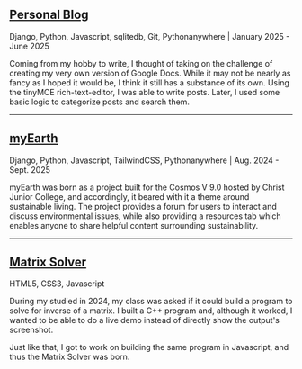 ## [Personal Blog](https://devspace.pythonanywhere.com/home/)
Django, Python, Javascript, sqlitedb, Git, Pythonanywhere | January 2025 - June 2025

Coming from my hobby to write, I thought of taking on the challenge of creating my very own version of Google Docs. While it may not be nearly as fancy as I hoped it would be, I think it still has a substance of its own. Using the tinyMCE rich-text-editor, I was able to write posts. Later, I used some basic logic to categorize posts and search them.

---

## [myEarth](https://l4lith.pythonanywhere.com/)
Django, Python, Javascript, TailwindCSS, Pythonanywhere | Aug. 2024 - Sept. 2025

myEarth was born as a project built for the Cosmos V 9.0 hosted by Christ Junior College, and accordingly, it beared with it a theme around sustainable living. The project provides a forum for users to interact and discuss environmental issues, while also providing a resources tab which enables anyone to share helpful content surrounding sustainability.

---

## [Matrix Solver](./matrix/)
HTML5, CSS3, Javascript

During my studied in 2024, my class was asked if it could build a program to solve for inverse of a matrix. I built a C++ program and, although it worked, I wanted to be able to do a live demo instead of directly show the output's screenshot. 

Just like that, I got to work on building the same program in Javascript, and thus the Matrix Solver was born.